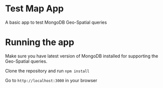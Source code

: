 # Test Map App

A basic app to test MongoDB Geo-Spatial queries

# Running the app

Make sure you have latest version of MongoDB installed for supporting the Geo-Spatial queries.

Clone the repository and run `npm install`

Go to `http://localhost:3000` in your browser
